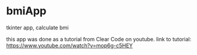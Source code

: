# bmiApp
 tkinter app, calculate bmi

this app was done as a tutorial from Clear Code on youtube.
link to tutorial:
https://www.youtube.com/watch?v=mop6g-c5HEY

